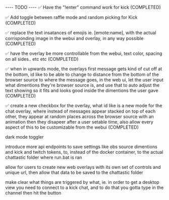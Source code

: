 ---- TODO ----
   ✅ Have the "!enter" command work for kick (COMPLETED)

   ✅ Add toggle between raffle mode and random picking for Kick (COMPLETED)

   ✅ replace the text insatances of emojis ie. [emote:name], with the actual corrisponding image in the webui and overlay, in any way possible (COMPLETED)

   ✅ have the overlay be more controllable from the webui, text color, spacing on all sides.. etc etc (COMPLETED)

   ✅ when in upwards mode, the overlays first message gets kind of cut off at the bottom, id like to be able to change to distance from the bottom of the browser source to where the message goes, in the web ui, let the user input what dimentions they're browser source is, and use that to auto adjust the text showing so it fits and looks good inside the dimentions the user gave (COMPLETED)

   ✅ create a new checkbox for the overlay, what id like is a new mode for the chat overlay, where instead of messages appear stacked on top of each other, they appear at random places across the browser source with an animation then they disapeer after a user setable time, also allow every aspect of this to be customizable from the webui (COMPLETED)

   dark mode toggler

   introduce more api endpoints to save settings like obs source dimentions and kick and twitch tokens, to, instead of the docker container, to the actual chattastic folder where run.bat is ran

   allow for users to create new web overlays with its own set of controls and unique url, then allow that data to be saved to the chattastic folder 

   make clear what things are triggered by what, ie. in order to get a desktop view you need to connect to a kick chat, and to do that you gotta type in the channel then hit the button
